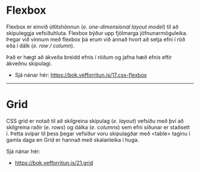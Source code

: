 # Flexbox

Flexbox er einvíð útlitshönnun (_e. one-dimensional layout model_)  til að skipuleggja vefsíðuhluta. Flexbox býður upp fjölmarga jöfnunarmöguleika. Þegar við vinnum með flexbox þá erum við annað hvort að setja efni í röð eða í dálk (_e. row / column_). 

Það er hægt að ákveða breidd efnis í röðum og jafna hæð efnis eftir ákveðnu skipulagi. 

* Sjá nánar hér: https://bok.vefforritun.is/17.css-flexbox

---

# Grid

CSS grid er notað til að skilgreina skipulag (_e. layout_) vefsíðu með því að skilgreina raðir (_e. rows_) og dálka (_e. columns_) sem efni síðunar er staðsett í. Þetta svipar til þess þegar vefsíður voru skipulagðar með &lt;table> taginu í gamla daga en Grid er hannað með skalanleika í huga.

Sjá nánar hér: 

* https://bok.vefforritun.is/21.grid
